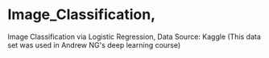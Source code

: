 # Image_Classification, 
 Image Classification via Logistic Regression, 
 Data Source: Kaggle (This data set was used in Andrew NG's deep learning course)
